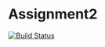 # Assignment2
[![Build Status](https://travis-ci.com/FedeWade/Assignment2_TOS.svg?branch=master)](https://travis-ci.com/FedeWade/Assignment2_TOS)
